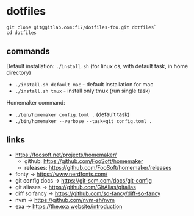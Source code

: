 # dotfiles

```
git clone git@gitlab.com:f17/dotfiles-fou.git dotfiles`
cd dotfiles
``` 

## commands

Default installation: `./install.sh` (for linux os, with default task, in home directory)

* `./install.sh default mac` - default installation for mac
* `./install.sh tmux` - install only tmux (run single task)

Homemaker command:

* `./bin/homemaker config.toml .` (default task)
* `./bin/homemaker --verbose --task=git config.toml .`

## links

* https://foosoft.net/projects/homemaker/
  * github: https://github.com/FooSoft/homemaker
  * releases: https://github.com/FooSoft/homemaker/releases
* fonty -> https://www.nerdfonts.com/
* git config docs -> https://git-scm.com/docs/git-config
* git aliases -> https://github.com/GitAlias/gitalias
* diff so fancy -> https://github.com/so-fancy/diff-so-fancy
* nvm -> https://github.com/nvm-sh/nvm
* exa -> https://the.exa.website/introduction
